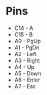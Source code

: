 


# Pins
* C14 - A
* C15 - B
* A0  - PgUp
* A1  - PgDn
* A2  - Left
* A3  - Right
* A4  - Up
* A5  - Down
* A6  - Enter
* A7  - Esc 


